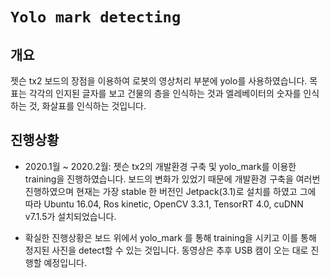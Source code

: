 # `Yolo mark detecting`

## 개요
젯슨 tx2 보드의 장점을 이용하여 로봇의 영상처리 부분에 yolo를 사용하였습니다.
목표는 각각의 인지된 글자를 보고 건물의 층을 인식하는 것과 엘레베이터의 숫자를 인식하는 것, 화살표를 인식하는 것입니다.

## 진행상황

 - 2020.1월 ~ 2020.2월: 젯슨 tx2의 개발환경 구축 및 yolo_mark를 이용한 training을 진행하였습니다. 보드의 변화가 있었기 때문에 개발환경 구축을 여러번 진행하였으며 현재는 가장 stable 한 버전인 Jetpack(3.1)로 설치를 하였고 그에 따라 Ubuntu 16.04, Ros kinetic, OpenCV 3.3.1, TensorRT 4.0, cuDNN v7.1.5가 설치되었습니다.

 - 확실한 진행상황은 보드 위에서 yolo_mark 를 통해 training을 시키고 이를 통해 정지된 사진을 detect할 수 있는 것입니다. 동영상은 추후 USB 캠이 오는 대로 진행할 예정입니다.